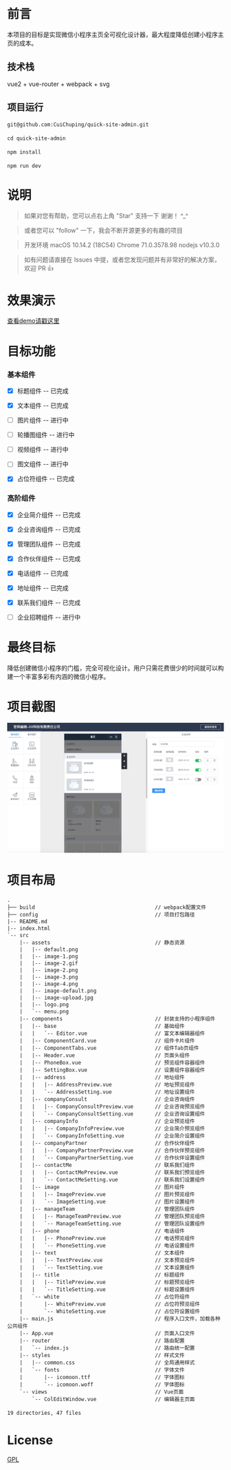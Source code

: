 # 前言

本项目的目标是实现微信小程序主页全可视化设计器，最大程度降低创建小程序主页的成本。

## 技术栈

vue2 + vue-router + webpack + svg


## 项目运行


```
git@github.com:CuiChuping/quick-site-admin.git

cd quick-site-admin

npm install

npm run dev
```

# 说明

>  如果对您有帮助，您可以点右上角 "Star" 支持一下 谢谢！ ^_^

>  或者您可以 "follow" 一下，我会不断开源更多的有趣的项目

>  开发环境 macOS 10.14.2 (18C54) Chrome 71.0.3578.98  nodejs v10.3.0

>  如有问题请直接在 Issues 中提，或者您发现问题并有非常好的解决方案，欢迎 PR 👍

# 效果演示

[查看demo请戳这里](http://quick-site.debug2016.com/#/ColEditWindow)

# 目标功能

### 基本组件

- [x] 标题组件 -- 已完成
- [x] 文本组件 -- 已完成
- [ ] 图片组件 -- 进行中
- [ ] 轮播图组件 -- 进行中
- [ ] 视频组件 -- 进行中
- [ ] 图文组件 -- 进行中
- [x] 占位符组件 -- 已完成


### 高阶组件

- [x] 企业简介组件 -- 已完成
- [x] 企业咨询组件 -- 已完成
- [x] 管理团队组件 -- 已完成
- [x] 合作伙伴组件 -- 已完成
- [x] 电话组件 -- 已完成
- [x] 地址组件 -- 已完成
- [x] 联系我们组件 -- 已完成
- [ ] 企业招聘组件 -- 进行中


# 最终目标

降低创建微信小程序的门槛，完全可视化设计。用户只需花费很少的时间就可以构建一个丰富多彩有内涵的微信小程序。



# 项目截图


<img src="https://github.com/CuiChuping/quick-site-admin/blob/master/screen/ColEditWindow.png?raw=true"/>


# 项目布局

```
.
├── build                                       // webpack配置文件
├── config                                      // 项目打包路径
|-- README.md
|-- index.html
`-- src
    |-- assets                                  // 静态资源
    |   |-- default.png
    |   |-- image-1.png
    |   |-- image-2.gif
    |   |-- image-2.png
    |   |-- image-3.png
    |   |-- image-4.png
    |   |-- image-default.png
    |   |-- image-upload.jpg
    |   |-- logo.png
    |   `-- menu.png
    |-- components                              // 封装支持的小程序组件
    |   |-- base                                // 基础组件
    |   |   `-- Editor.vue                      // 富文本编辑器组件
    |   |-- ComponentCard.vue                   // 组件卡片组件
    |   |-- ComponentTabs.vue                   // 组件Tab页组件
    |   |-- Header.vue                          // 页面头组件
    |   |-- PhoneBox.vue                        // 预览组件容器组件
    |   |-- SettingBox.vue                      // 设置组件容器组件
    |   |-- address                             // 地址组件
    |   |   |-- AddressPreview.vue              // 地址预览组件
    |   |   `-- AddressSetting.vue              // 地址设置组件
    |   |-- companyConsult                      // 企业咨询组件
    |   |   |-- CompanyConsultPreview.vue       // 企业咨询预览组件
    |   |   `-- CompanyConsultSetting.vue       // 企业咨询设置组件
    |   |-- companyInfo                         // 企业预览组件
    |   |   |-- CompanyInfoPreview.vue          // 企业简介预览组件
    |   |   `-- CompanyInfoSetting.vue          // 企业简介设置组件
    |   |-- companyPartner                      // 合作伙伴组件
    |   |   |-- CompanyPartnerPreview.vue       // 合作伙伴预览组件
    |   |   `-- CompanyPartnerSetting.vue       // 合作伙伴设置组件
    |   |-- contactMe                           // 联系我们组件
    |   |   |-- ContactMePreview.vue            // 联系我们预览组件
    |   |   `-- ContactMeSetting.vue            // 联系我们设置组件
    |   |-- image                               // 图片组件
    |   |   |-- ImagePreview.vue                // 图片预览组件
    |   |   `-- ImageSetting.vue                // 图片设置组件
    |   |-- manageTeam                          // 管理团队组件
    |   |   |-- ManageTeamPreview.vue           // 管理团队预览组件
    |   |   `-- ManageTeamSetting.vue           // 管理团队设置组件
    |   |-- phone                               // 电话组件
    |   |   |-- PhonePreview.vue                // 电话预览组件
    |   |   `-- PhoneSetting.vue                // 电话设置组件
    |   |-- text                                // 文本组件
    |   |   |-- TextPreview.vue                 // 文本预览组件
    |   |   `-- TextSetting.vue                 // 文本设置组件
    |   |-- title                               // 标题组件
    |   |   |-- TitlePreview.vue                // 标题预览组件
    |   |   `-- TitleSetting.vue                // 标题设置组件
    |   `-- white                               // 占位符组件
    |       |-- WhitePreview.vue                // 占位符预览组件
    |       `-- WhiteSetting.vue                // 占位符设置组件
    |-- main.js                                 // 程序入口文件，加载各种公共组件
    |-- App.vue                                 // 页面入口文件
    |-- router                                  // 路由配置
    |   `-- index.js                            // 路由统一配置
    |-- styles                                  // 样式文件
    |   |-- common.css                          // 全局通用样式
    |   `-- fonts                               // 字体文件
    |       |-- icomoon.ttf                     // 字体图标
    |       `-- icomoon.woff                    // 字体图标
    `-- views                                   // Vue页面
        `-- ColEditWindow.vue                   // 编辑器主页面

19 directories, 47 files
```

# License

[GPL](https://github.com/CuiChuping/quick-site-admin/blob/master/COPYING)
